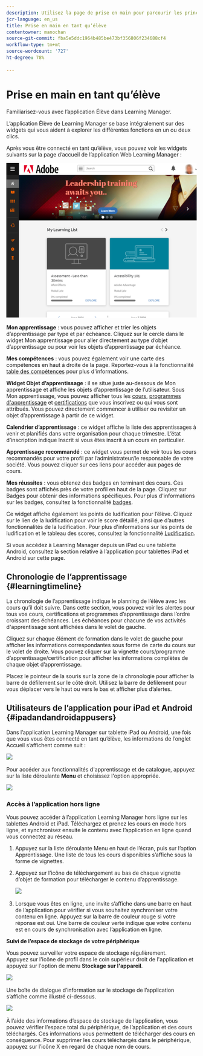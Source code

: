```yaml
---
description: Utilisez la page de prise en main pour parcourir les principaux parcours d’apprentissage de Adobe Learning Manager.
jcr-language: en_us
title: Prise en main en tant qu’élève
contentowner: manochan
source-git-commit: fba5e5ddc1964b485be473bf356806f234688cf4
workflow-type: tm+mt
source-wordcount: '727'
ht-degree: 78%

---
```




# Prise en main en tant qu’élève

Familiarisez-vous avec l’application Élève dans Learning Manager.

L’application Élève de Learning Manager se base intégralement sur des widgets qui vous aident à explorer les différentes fonctions en un ou deux clics.

Après vous être connecté en tant qu’élève, vous pouvez voir les widgets suivants sur la page d’accueil de l’application Web Learning Manager :

![](assets/l-1.png)

**Mon apprentissage** : vous pouvez afficher et trier les objets d’apprentissage par type et par échéance. Cliquez sur le cercle dans le widget Mon apprentissage pour aller directement au type d’objet d’apprentissage ou pour voir les objets d’apprentissage par échéance.

**Mes compétences** : vous pouvez également voir une carte des compétences en haut à droite de la page. Reportez-vous à la fonctionnalité [table des compétences](skills-levels.md) pour plus d&#39;informations.

**Widget Objet d’apprentissage** : il se situe juste au-dessous de Mon apprentissage et affiche les objets d’apprentissage de l’utilisateur. Sous Mon apprentissage, vous pouvez afficher tous les [cours](courses.md), [programmes d&#39;apprentissage](learning-programs.md) et [certifications](certifications.md) que vous inscrivez ou qui vous sont attribués. Vous pouvez directement commencer à utiliser ou revisiter un objet d’apprentissage à partir de ce widget.

**Calendrier d’apprentissage** : ce widget affiche la liste des apprentissages à venir et planifiés dans votre organisation pour chaque trimestre. L’état d’inscription indique Inscrit si vous êtes inscrit à un cours en particulier.

**Apprentissage recommandé** : ce widget vous permet de voir tous les cours recommandés pour votre profil par l’administrateur/le responsable de votre société. Vous pouvez cliquer sur ces liens pour accéder aux pages de cours.

**Mes réussites** : vous obtenez des badges en terminant des cours. Ces badges sont affichés près de votre profil en haut de la page. Cliquez sur Badges pour obtenir des informations spécifiques. Pour plus d&#39;informations sur les badges, consultez la fonctionnalité [badges](badges.md).

Ce widget affiche également les points de ludification pour l’élève. Cliquez sur le lien de la ludification pour voir le score détaillé, ainsi que d’autres fonctionnalités de la ludification. Pour plus d&#39;informations sur les points de ludification et le tableau des scores, consultez la fonctionnalité [Ludification](gamification.md).

Si vous accédez à Learning Manager depuis un iPad ou une tablette Android, consultez la section relative à l’application pour tablettes iPad et Android sur cette page.

## Chronologie de l’apprentissage {#learningtimeline}

La chronologie de l’apprentissage indique le planning de l’élève avec les cours qu’il doit suivre. Dans cette section, vous pouvez voir les alertes pour tous vos cours, certifications et programmes d’apprentissage dans l’ordre croissant des échéances. Les échéances pour chacune de vos activités d&#39;apprentissage sont affichées dans le volet de gauche.

Cliquez sur chaque élément de formation dans le volet de gauche pour afficher les informations correspondantes sous forme de carte du cours sur le volet de droite. Vous pouvez cliquer sur la vignette cours/programme d’apprentissage/certification pour afficher les informations complètes de chaque objet d’apprentissage.

Placez le pointeur de la souris sur la zone de la chronologie pour afficher la barre de défilement sur le côté droit. Utilisez la barre de défilement pour vous déplacer vers le haut ou vers le bas et afficher plus d’alertes.

## Utilisateurs de l’application pour iPad et Android {#ipadandandroidappusers}

Dans l’application Learning Manager sur tablette iPad ou Android, une fois que vous vous êtes connecté en tant qu’élève, les informations de l’onglet Accueil s’affichent comme suit :

![](assets/screenshot-2015-08-07-12-24-40-e1439211134842.png)

Pour accéder aux fonctionnalités d&#39;apprentissage et de catalogue, appuyez sur la liste déroulante **Menu** et choisissez l&#39;option appropriée.

![](assets/menu-ipad.png)

### Accès à l’application hors ligne

Vous pouvez accéder à l’application Learning Manager hors ligne sur les tablettes Android et iPad. Téléchargez et prenez les cours en mode hors ligne, et synchronisez ensuite le contenu avec l’application en ligne quand vous connectez au réseau.

1. Appuyez sur la liste déroulante Menu en haut de l’écran, puis sur l’option Apprentissage. Une liste de tous les cours disponibles s’affiche sous la forme de vignettes.
1. Appuyez sur l’icône de téléchargement au bas de chaque vignette d’objet de formation pour télécharger le contenu d’apprentissage.

   ![](assets/download-ipad.png)

1. Lorsque vous êtes en ligne, une invite s’affiche dans une barre en haut de l’application pour vérifier si vous souhaitez synchroniser votre contenu en ligne. Appuyez sur la barre de couleur rouge si votre réponse est oui. Une barre de couleur verte indique que votre contenu est en cours de synchronisation avec l’application en ligne.

**Suivi de l’espace de stockage de votre périphérique**

Vous pouvez surveiller votre espace de stockage régulièrement.\
Appuyez sur l&#39;icône de profil dans le coin supérieur droit de l&#39;application et appuyez sur l&#39;option de menu **Stockage sur l&#39;appareil**.

![](assets/device-storage-option-ipad.png)

Une boîte de dialogue d’information sur le stockage de l’application s’affiche comme illustré ci-dessous.

![](assets/device-storage-detailed-e1439211162955.png)

À l’aide des informations d’espace de stockage de l’application, vous pouvez vérifier l’espace total du périphérique, de l’application et des cours téléchargés. Ces informations vous permettent de télécharger des cours en conséquence. Pour supprimer les cours téléchargés dans le périphérique, appuyez sur l’icône X en regard de chaque nom de cours.
